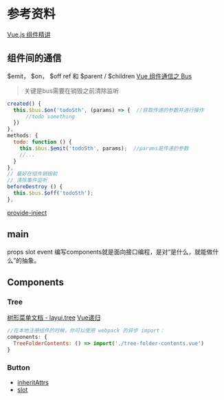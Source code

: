 # 参考资料

[Vue.js 组件精讲](https://juejin.im/book/5bc844166fb9a05cd676ebca/section/5bc844a45188255c60044ef4#heading-1)

## 组件间的通信 

$emit， $on， $off ref 和 $parent / $children
[Vue 组件通信之 Bus](https://juejin.im/post/5a4353766fb9a044fb080927)
>关键是bus需要在销毁之前清除监听

```js
created() {
  this.$bus.$on('todoSth', (params) => {  //获取传递的参数并进行操作
      //todo something
  })
},
methods: {
  todo: function () {
    this.$bus.$emit('todoSth', params);  //params是传递的参数
    //...
  }
},
// 最好在组件销毁前
// 清除事件监听
beforeDestroy () {
  this.$bus.$off('todoSth');
},
```

[provide-inject](https://cn.vuejs.org/v2/api/#provide-inject)

## main

  props slot event 
  编写components就是面向接口编程，是对“是什么，就能做什么”的抽象。

## Components

### Tree

[树形菜单文档 - layui.tree](https://www.layui.com/doc/modules/tree.html)
[Vue递归](https://cn.vuejs.org/v2/guide/components-edge-cases.html#%E9%80%92%E5%BD%92%E7%BB%84%E4%BB%B6)

```js
//在本地注册组件的时候，你可以使用 webpack 的异步 import：
components: {
  TreeFolderContents: () => import('./tree-folder-contents.vue')
}
```

### Button

- [inheritAttrs](https://cn.vuejs.org/v2/api/#inheritAttrs)
- [slot](https://cn.vuejs.org/v2/guide/components-slots.html)

